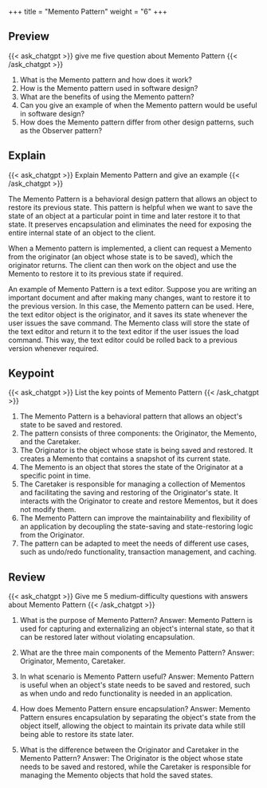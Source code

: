 +++
title = "Memento Pattern"
weight = "6"
+++
## Preview
{{< ask_chatgpt >}}
give me five question about Memento Pattern
{{< /ask_chatgpt >}}



1. What is the Memento pattern and how does it work?
2. How is the Memento pattern used in software design?
3. What are the benefits of using the Memento pattern?
4. Can you give an example of when the Memento pattern would be useful in software design?
5. How does the Memento pattern differ from other design patterns, such as the Observer pattern?   

## Explain
{{< ask_chatgpt >}}
Explain Memento Pattern and give an example
{{< /ask_chatgpt >}}

The Memento Pattern is a behavioral design pattern that allows an object to restore its previous state. This pattern is helpful when we want to save the state of an object at a particular point in time and later restore it to that state. It preserves encapsulation and eliminates the need for exposing the entire internal state of an object to the client.

When a Memento pattern is implemented, a client can request a Memento from the originator (an object whose state is to be saved), which the originator returns. The client can then work on the object and use the Memento to restore it to its previous state if required.

An example of Memento Pattern is a text editor. Suppose you are writing an important document and after making many changes, want to restore it to the previous version. In this case, the Memento pattern can be used. Here, the text editor object is the originator, and it saves its state whenever the user issues the save command. The Memento class will store the state of the text editor and return it to the text editor if the user issues the load command. This way, the text editor could be rolled back to a previous version whenever required.   

## Keypoint
{{< ask_chatgpt >}}
List the key points of Memento Pattern
{{< /ask_chatgpt >}}



1. The Memento Pattern is a behavioral pattern that allows an object's state to be saved and restored.
2. The pattern consists of three components: the Originator, the Memento, and the Caretaker.
3. The Originator is the object whose state is being saved and restored. It creates a Memento that contains a snapshot of its current state.
4. The Memento is an object that stores the state of the Originator at a specific point in time.
5. The Caretaker is responsible for managing a collection of Mementos and facilitating the saving and restoring of the Originator's state. It interacts with the Originator to create and restore Mementos, but it does not modify them.
6. The Memento Pattern can improve the maintainability and flexibility of an application by decoupling the state-saving and state-restoring logic from the Originator.
7. The pattern can be adapted to meet the needs of different use cases, such as undo/redo functionality, transaction management, and caching.   

## Review
{{< ask_chatgpt >}}
Give me 5 medium-difficulty questions with answers about Memento Pattern
{{< /ask_chatgpt >}}



1. What is the purpose of Memento Pattern?
Answer: Memento Pattern is used for capturing and externalizing an object's internal state, so that it can be restored later without violating encapsulation.

2. What are the three main components of the Memento Pattern?
Answer: Originator, Memento, Caretaker.

3. In what scenario is Memento Pattern useful?
Answer: Memento Pattern is useful when an object's state needs to be saved and restored, such as when undo and redo functionality is needed in an application.

4. How does Memento Pattern ensure encapsulation?
Answer: Memento Pattern ensures encapsulation by separating the object's state from the object itself, allowing the object to maintain its private data while still being able to restore its state later.

5. What is the difference between the Originator and Caretaker in the Memento Pattern?
Answer: The Originator is the object whose state needs to be saved and restored, while the Caretaker is responsible for managing the Memento objects that hold the saved states.   

